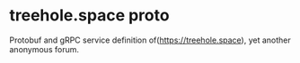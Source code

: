 # treehole.space proto

Protobuf and gRPC service definition of(https://treehole.space), yet another anonymous forum.
